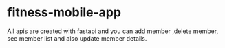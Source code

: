 # fitness-mobile-app

All apis are created with fastapi and you can add member ,delete member, see member list and also update member details. 
